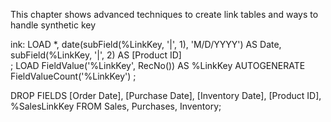 This chapter shows advanced techniques to create link tables and ways to handle synthetic key

ink:
LOAD
	*,
	date(subField(%LinkKey, '|', 1), 'M/D/YYYY')	AS  Date,			 
	subField(%LinkKey, '|', 2)						AS  [Product ID]	     
;
LOAD
	FieldValue('%LinkKey', RecNo()) 				AS %LinkKey
AUTOGENERATE FieldValueCount('%LinkKey')
;


DROP FIELDS [Order Date], [Purchase Date], [Inventory Date], [Product ID], %SalesLinkKey FROM Sales, Purchases, Inventory;  

